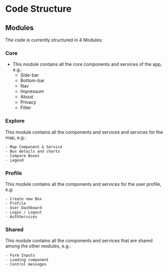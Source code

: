 # Code Structure

## Modules

The code is currently structured in 4 Modules:

### Core
- This module contains all the core components and services of the app, e.g.:
    - Side-bar
    - Bottom-bar
    - Nav
    - Impressum
    - About
    - Privacy
    - Filter

### Explore
This module contains all the components and services and services for the map, e.g.:

    - Map Component & Service
    - Box details and charts
    - Compare Boxes
    - Legend

### Profile
This module contains all the components and services for the user profile, e.g:

    - Create new Box
    - Profile
    - User Dashboard
    - Login / Logout
    - AuthServices

### Shared
This module contains all the components and services that are shared among the other modules, e.g.:

    - Form Inputs
    - Loading component
    - Control messages


